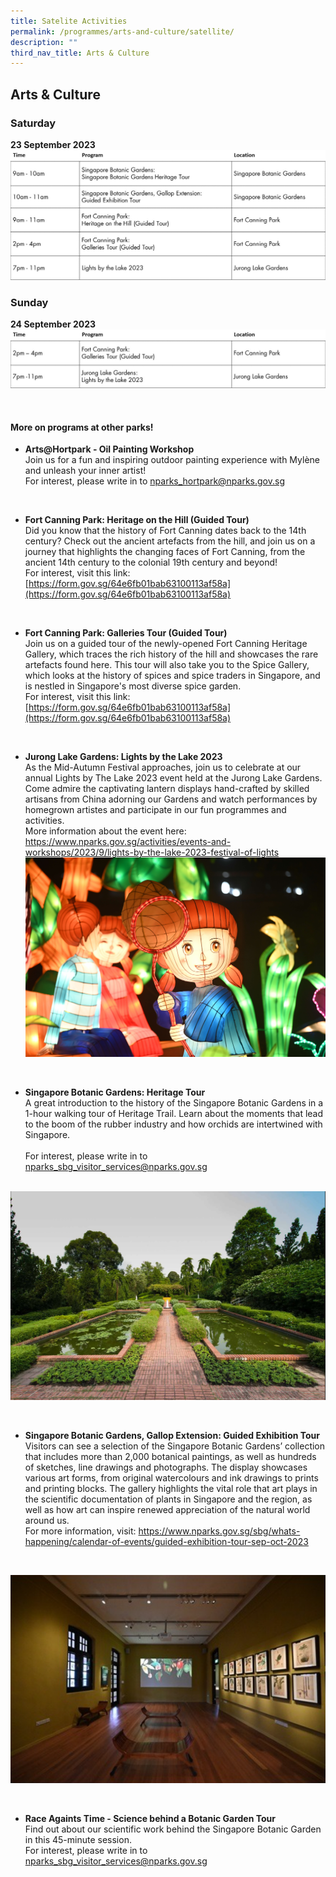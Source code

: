```yaml
---
title: Satelite Activities
permalink: /programmes/arts-and-culture/satellite/
description: ""
third_nav_title: Arts & Culture
---
```

## Arts &amp; Culture

### Saturday <br>
**23 September 2023**
![](/images/2%20a&amp;c_2.jpg)

### Sunday <br>
**24 September 2023**
![](/images/sun%20of%20a&amp;c.jpg)


<br>

#### More on programs at other parks!


* **Arts@Hortpark - Oil Painting Workshop** <br>Join us for a fun and inspiring outdoor painting experience with Mylène and unleash your inner artist! 
<br> For interest, please write in to 
[nparks_hortpark@nparks.gov.sg](nparks_hortpark@nparks.gov.sg)

<br>

* **Fort Canning Park: Heritage on the Hill (Guided Tour)** <br>
Did you know that the history of Fort Canning dates back to the 14th century? Check out the ancient artefacts from the hill, and join us on a journey that highlights the changing faces of Fort Canning, from the ancient 14th century to the colonial 19th century and beyond! 
<br> For interest, visit this link: [https://form.gov.sg/64e6fb01bab63100113af58a](https://form.gov.sg/64e6fb01bab63100113af58a)

<br>

* **Fort Canning Park: Galleries Tour (Guided Tour)** <br>
Join us on a guided tour of the newly-opened Fort Canning Heritage Gallery, which traces the rich history of the hill and showcases the rare artefacts found here. This tour will also take you to the Spice Gallery, which looks at the history of spices and spice traders in Singapore, and is nestled in Singapore's most diverse spice garden. 
<br> For interest, visit this link: [https://form.gov.sg/64e6fb01bab63100113af58a](https://form.gov.sg/64e6fb01bab63100113af58a)

<br> 

* **Jurong Lake Gardens: Lights by the Lake 2023** <br>
As the Mid-Autumn Festival approaches, join us to celebrate at our annual Lights by The Lake 2023 event held at the Jurong Lake Gardens. Come admire the captivating lantern displays hand-crafted by skilled artisans from China adorning our Gardens and watch performances by homegrown artistes and participate in our fun programmes and activities. <br> More information about the event here: [https://www.nparks.gov.sg/activities/events-and-workshops/2023/9/lights-by-the-lake-2023-festival-of-lights ](https://www.nparks.gov.sg/activities/events-and-workshops/2023/9/lights-by-the-lake-2023-festival-of-lights )
<br> ![Lights by the Lake](/images/lights%20by%20the%20lake.jfif)

<br>

* **Singapore Botanic Gardens: Heritage Tour** <br>
A great introduction to the history of the Singapore Botanic Gardens in a 1-hour walking tour of Heritage Trail. Learn about the moments that lead to the boom of the rubber industry and how orchids are intertwined with Singapore.  
<br>For interest, please write in to  [nparks_sbg_visitor_services@nparks.gov.sg](nparks_sbg_visitor_services@nparks.gov.sg) 

<br>![SBG Heritage Tour](/images/sbg%20heritage%20tour.PNG)

<br>

* **Singapore Botanic Gardens, Gallop Extension: Guided Exhibition Tour** <br> Visitors can see a selection of the Singapore Botanic Gardens’ collection that includes more than 2,000 botanical paintings, as well as hundreds of sketches, line drawings and photographs. The display showcases various art forms, from original watercolours and ink drawings to prints and printing blocks. The gallery highlights the vital role that art plays in the scientific documentation of plants in Singapore and the region, as well as how art can inspire renewed appreciation of the natural world around us.
  <br> For more information, visit: [https://www.nparks.gov.sg/sbg/whats-happening/calendar-of-events/guided-exhibition-tour-sep-oct-2023 ](https://www.nparks.gov.sg/sbg/whats-happening/calendar-of-events/guided-exhibition-tour-sep-oct-2023 )
 <br>
 
 ![SBG Gallop Extension Gallery](/images/gallop%20extension%20gallery.PNG)

<br>

* **Race Againts Time - Science behind a Botanic Garden Tour** <br> Find out about our scientific work behind the Singapore Botanic Garden in this 45-minute session. <br> For interest, please write in to 
[nparks_sbg_visitor_services@nparks.gov.sg](nparks_sbg_visitor_services@nparks.gov.sg)